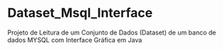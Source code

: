 # Dataset_Msql_Interface
Projeto de Leitura de um Conjunto de Dados (Dataset) de um banco de dados MYSQL com Interface Gráfica em Java
